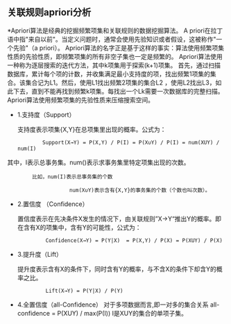 ## 关联规则apriori分析


*Apriori算法是经典的挖掘频繁项集和关联规则的数据挖掘算法。
A priori在拉丁语中指"来自以前"。当定义问题时，通常会使用先验知识或者假设，这被称作"一个先验"（a priori）。
Apriori算法的名字正是基于这样的事实：算法使用频繁项集性质的先验性质，即频繁项集的所有非空子集也一定是频繁的。
Apriori算法使用一种称为逐层搜索的迭代方法，其中k项集用于探索(k+1)项集。
首先，通过扫描数据库，累计每个项的计数，并收集满足最小支持度的项，找出频繁1项集的集合。该集合记为L1。然后，使用L1找出频繁2项集的集合L2
，使用L2找出L3，如此下去，直到不能再找到频繁k项集。每找出一个Lk需要一次数据库的完整扫描。Apriori算法使用频繁项集的先验性质来压缩搜索空间。

- 1.支持度（Support）

    支持度表示项集{X,Y}在总项集里出现的概率。公式为：

              Support(X→Y) = P(X,Y) / P(I) = P(X∪Y) / P(I) = num(XUY) / num(I)

 其中，I表示总事务集。num()表示求事务集里特定项集出现的次数。  

            比如，num(I)表示总事务集的个数

                        num(X∪Y)表示含有{X,Y}的事务集的个数（个数也叫次数）。    

- 2.置信度 （Confidence）

   置信度表示在先决条件X发生的情况下，由关联规则”X→Y“推出Y的概率。即在含有X的项集中，含有Y的可能性，公式为：

               Confidence(X→Y) = P(Y|X)  = P(X,Y) / P(X) = P(XUY) / P(X) 

- 3.提升度（Lift）

    提升度表示含有X的条件下，同时含有Y的概率，与不含X的条件下却含Y的概率之比。

               Lift(X→Y) = P(Y|X) / P(Y)
- 4.全置信度（all-Confidence）
    对于多项数据而言,即一对多的集合关系
     all-confidence = P(XUY) / max(P(I))
     I是XUY的集合的单项子集。
    
    


